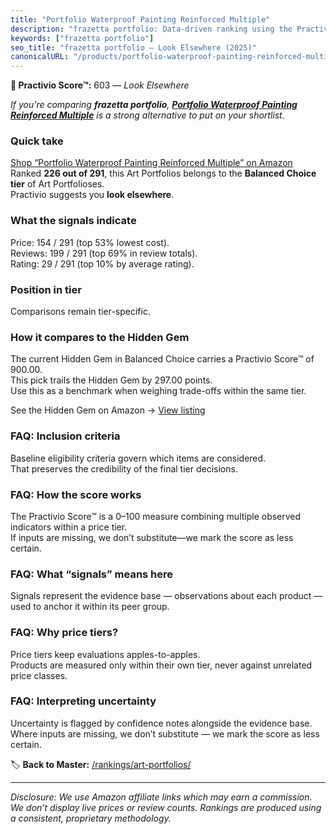 ```yaml
---
title: "Portfolio Waterproof Painting Reinforced Multiple"
description: "frazetta portfolio: Data-driven ranking using the Practivio Score™. Positioned by quality, value, demand, findability, momentum."
keywords: ["frazetta portfolio"]
seo_title: "frazetta portfolio — Look Elsewhere (2025)"
canonicalURL: "/products/portfolio-waterproof-painting-reinforced-multiple-B0DJY6RJDL/"
---
```


**🚫 Practivio Score™:** 603 — _Look Elsewhere_


*If you're comparing **frazetta portfolio**, **[Portfolio Waterproof Painting Reinforced Multiple](https://www.amazon.com/dp/B0DJY6RJDL?tag=practivio-20)** is a strong alternative to put on your shortlist.*
### Quick take
[Shop “Portfolio Waterproof Painting Reinforced Multiple” on Amazon](https://www.amazon.com/dp/B0DJY6RJDL?tag=practivio-20)
Ranked **226 out of 291**, this Art Portfolios belongs to the **Balanced Choice tier** of Art Portfolioses.  
Practivio suggests you **look elsewhere**.

### What the signals indicate
Price: 154 / 291 (top 53% lowest cost).  
Reviews: 199 / 291 (top 69% in review totals).  
Rating: 29 / 291 (top 10% by average rating).  

### Position in tier
Comparisons remain tier-specific.

### How it compares to the Hidden Gem
The current Hidden Gem in Balanced Choice carries a Practivio Score™ of 900.00.  
This pick trails the Hidden Gem by 297.00 points.  
Use this as a benchmark when weighing trade-offs within the same tier.  

See the Hidden Gem on Amazon → [View listing](https://www.amazon.com/dp/B002CSRZKQ?tag=practivio-20)

### FAQ: Inclusion criteria
Baseline eligibility criteria govern which items are considered.  
That preserves the credibility of the final tier decisions.

### FAQ: How the score works
The Practivio Score™ is a 0–100 measure combining multiple observed indicators within a price tier.  
If inputs are missing, we don’t substitute—we mark the score as less certain.

### FAQ: What “signals” means here
Signals represent the evidence base — observations about each product — used to anchor it within its peer group.

### FAQ: Why price tiers?
Price tiers keep evaluations apples-to-apples.  
Products are measured only within their own tier, never against unrelated price classes.

### FAQ: Interpreting uncertainty
Uncertainty is flagged by confidence notes alongside the evidence base.  
Where inputs are missing, we don’t substitute — we mark the score as less certain.


🏷️ **Back to Master:** [/rankings/art-portfolios/](/rankings/art-portfolios/)

---
_Disclosure: We use Amazon affiliate links which may earn a commission. We don’t display live prices or review counts. Rankings are produced using a consistent, proprietary methodology._
